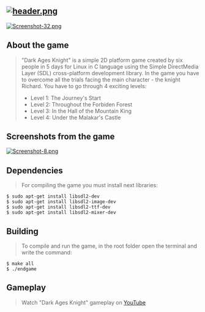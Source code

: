 [![header.png](https://i.postimg.cc/rssnQ6kX/header.png)](https://postimg.cc/Zvkx5MnV)
----
[![Screenshot-32.png](https://i.postimg.cc/brcQNjK8/Screenshot-32.png)](https://postimg.cc/sQmBwbj0)

## About the game

>"Dark Ages Knight" is a simple 2D platform game сreated by six people in 5 days for Linux in C language using the Simple DirectMedia Layer (SDL) cross-platform development library.
>In the game you have to overcome all the trials facing the main character - the knight Richard. You have to go through 4 exciting levels:
> * Level 1: The Journey's Start
> * Level 2: Throughout the Forbiden Forest
> * Level 3: In the Hall of the Mountain King
> * Level 4: Under the Malakar's Castle

## Screenshots from the game

[![Screenshot-8.png](https://i.postimg.cc/T3zbR0VX/Screenshot-8.png)](https://postimg.cc/gxKjsvtM)

## Dependencies

>For compiling the game you must install next libraries:
``` shell
$ sudo apt-get install libsdl2-dev
$ sudo apt-get install libsdl2-image-dev
$ sudo apt-get install libsdl2-ttf-dev
$ sudo apt-get install libsdl2-mixer-dev
```
## Building

>To compile and run the game, in the root folder open the terminal and write the command:
``` shell
$ make all
$ ./endgame
```
## Gameplay

>Watch "Dark Ages Knight" gameplay on [YouTube](https://www.youtube.com/watch?v=HVTampKL5gw)
